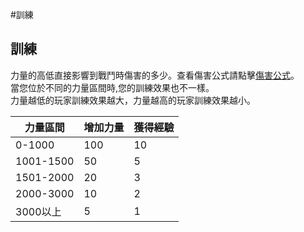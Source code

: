 #訓練
## 訓練
力量的高低直接影響到戰鬥時傷害的多少。查看傷害公式請點擊[傷害公式](pages/damage.md)。  
當您位於不同的力量區間時,您的訓練效果也不一樣。  
力量越低的玩家訓練效果越大，力量越高的玩家訓練效果越小。

|力量區間|增加力量|獲得經驗|
|-------------|-------------|-----|
|0-1000|100|10|
|1001-1500|50|5|
|1501-2000|20|3|
|2000-3000|10|2|
|3000以上|5|1|